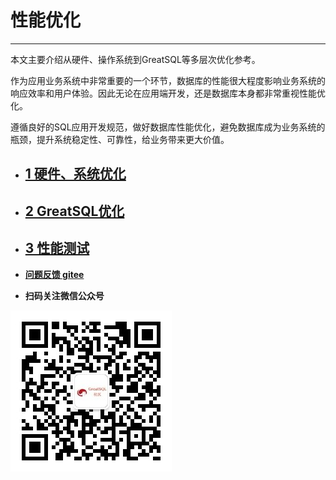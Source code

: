 # 性能优化
---

本文主要介绍从硬件、操作系统到GreatSQL等多层次优化参考。

作为应用业务系统中非常重要的一个环节，数据库的性能很大程度影响业务系统的响应效率和用户体验。因此无论在应用端开发，还是数据库本身都非常重视性能优化。

遵循良好的SQL应用开发规范，做好数据库性能优化，避免数据库成为业务系统的瓶颈，提升系统稳定性、可靠性，给业务带来更大价值。

- ## [1 硬件、系统优化](./1-hardware-and-os-optimze.md)
- ## [2 GreatSQL优化](./2-greatsql-optimze.md)
- ## [3 性能测试](./3-performance-benchmark.md)


- **[问题反馈 gitee](https://gitee.com/GreatSQL/GreatSQL-Manual/issues)**

- **扫码关注微信公众号**

![greatsql-wx](../greatsql-wx.jpg)
